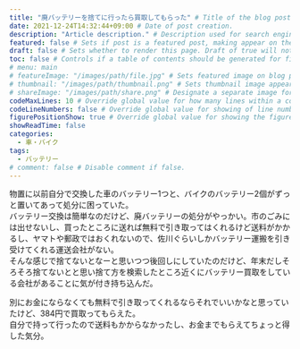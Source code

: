 ```yaml
---
title: "廃バッテリーを捨てに行ったら買取してもらった" # Title of the blog post.
date: 2021-12-24T14:32:44+09:00 # Date of post creation.
description: "Article description." # Description used for search engine.
featured: false # Sets if post is a featured post, making appear on the home page side bar.
draft: false # Sets whether to render this page. Draft of true will not be rendered.
toc: false # Controls if a table of contents should be generated for first-level links automatically.
# menu: main
# featureImage: "/images/path/file.jpg" # Sets featured image on blog post.
# thumbnail: "/images/path/thumbnail.png" # Sets thumbnail image appearing inside card on homepage.
# shareImage: "/images/path/share.png" # Designate a separate image for social media sharing.
codeMaxLines: 10 # Override global value for how many lines within a code block before auto-collapsing.
codeLineNumbers: false # Override global value for showing of line numbers within code block.
figurePositionShow: true # Override global value for showing the figure label.
showReadTime: false
categories:
  - 車・バイク
tags:
  - バッテリー
# comment: false # Disable comment if false.
---
```


物置に以前自分で交換した車のバッテリー1つと、バイクのバッテリー2個がずっと置いてあって処分に困っていた。  
バッテリー交換は簡単なのだけど、廃バッテリーの処分がやっかい。市のごみには出せないし、買ったところに送れば無料で引き取ってはくれるけど送料がかかるし、ヤマトや郵政ではおくれないので、佐川ぐらいしかバッテリー運搬を引き受けてくれる運送会社がない。  
そんな感じで捨てないとなーと思いつつ後回しにしていたのだけど、年末だしそろそろ捨てないとと思い捨て方を検索したところ近くにバッテリー買取をしている会社があることに気が付き持ち込んだ。

別にお金にならなくても無料で引き取ってくれるならそれでいいかなと思っていたけど、384円で買取ってもらえた。  
自分で持って行ったので送料もかからなかったし、お金までもらえてちょっと得した気分。